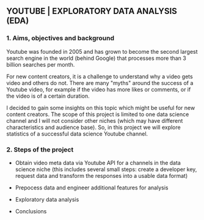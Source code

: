 ## YOUTUBE | EXPLORATORY DATA ANALYSIS (EDA)
### 1. Aims, objectives and background
Youtube was founded in 2005 and has grown to become the second largest search engine in the world (behind Google) that processes more than 3 billion searches per month.

For new content creators, it is a challenge to understand why a video gets video and others do not. There are many "myths" around the success of a Youtube video, for example if the video has more likes or comments, or if the video is of a certain duration.

I decided to gain some insights on this topic which might be useful for new content creators. The scope of this project is limited to one data science channel and I will not consider other niches (which may have different characteristics and audience base). So, in this project we will explore statistics of a successful data science Youtube channel.

### 2. Steps of the project
- Obtain video meta data via Youtube API for a channels in the data science niche (this includes several small steps: create a developer key, request data and transform the responses into a usable data format)

- Prepocess data and engineer additional features for analysis

- Exploratory data analysis

- Conclusions
